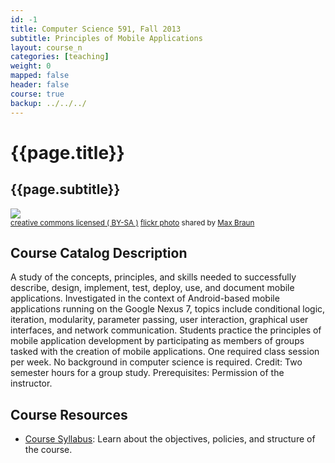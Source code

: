 ```yaml
---
id: -1
title: Computer Science 591, Fall 2013
subtitle: Principles of Mobile Applications
layout: course_n 
categories: [teaching]
weight: 0
mapped: false
header: false 
course: true
backup: ../../../
---
```


# {{page.title}}

## {{page.subtitle}}

<a title="Starfield" href="http://flickr.com/photos/maxbraun/5463487797"><img class="img-responsive-tight" src="http://farm6.static.flickr.com/5013/5463487797_516b734247_z.jpg" /></a><br /><small><a href="http://creativecommons.org/licenses/by-sa/2.0/">creative commons licensed ( BY-SA )</a> <a title="Starfield" href="http://flickr.com/photos/maxbraun/5463487797">flickr photo</a> shared by <a href="http://flickr.com/people/maxbraun">Max Braun</a></small>

## Course Catalog Description

A study of the concepts, principles, and skills needed to successfully describe, design, implement, test, deploy, use,
and document mobile applications. Investigated in the context of Android-based mobile applications running on the Google
Nexus 7, topics include conditional logic, iteration, modularity, parameter passing, user interaction, graphical user
interfaces, and network communication. Students practice the principles of mobile application development by
participating as members of groups tasked with the creation of mobile applications. One required class session per week.
No background in computer science is required. Credit: Two semester hours for a group study. Prerequisites: Permission
of the instructor.  

## Course Resources

<ul class="fa-ul">

<li><i class="fa-li fa fa-arrow-right"></i><a href="{{site.baseurl}}teaching/cs591F2013/provide/syllabus/cs591F2013-syllabus.pdf"
class="major">Course Syllabus</a>: Learn about the objectives, policies, and structure of the course. 


</ul>


